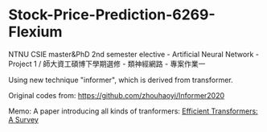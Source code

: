 # Stock-Price-Prediction-6269-Flexium

NTNU CSIE master&amp;PhD 2nd semester elective - Artificial Neural Network - Project 1 / 師大資工碩博下學期選修 - 類神經網路 - 專案作業一

Using new technique "informer", which is derived from transformer.

Original codes from: https://github.com/zhouhaoyi/Informer2020

Memo: A paper introducing all kinds of tranformers: [Efficient Transformers: A Survey](https://arxiv.org/pdf/2009.06732.pdf)
